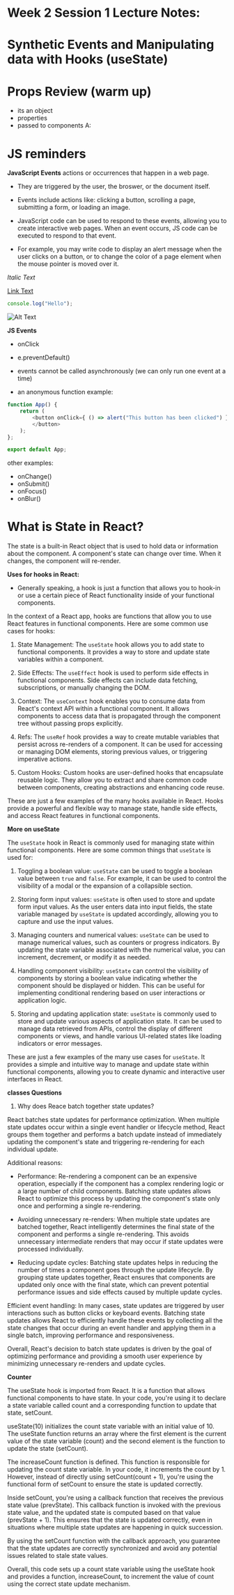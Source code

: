 # Week 2 Session 1 Lecture Notes:
# Synthetic Events and Manipulating data with Hooks (useState)

# Props Review (warm up)
- its an object
- properties
- passed to components
A: 

# JS reminders

**JavaScript Events** actions or occurrences that happen in
a web page.

- They are triggered by the user, the broswer, or the
document itself.

- Events include actions like: clicking a button, scrolling a page,
submitting a form, or loading an image.

- JavaScript code can be used to respond to these events, allowing
you to create interactive web pages. When an event occurs, JS code 
can be executed to respond to that event. 

- For example, you may write code to display an alert message when
the user clicks on a button, or to change the color of a page element
when the mouse pointer is moved over it.

_Italic Text_

[Link Text](https://www.example.com)

```javascript
console.log("Hello");
```

![Alt Text](image.jpg)

**JS Events**
- onClick
- e.preventDefault()
- events cannot be called asynchronously 
(we can only run one event at a time)

- an anonymous function example:
```js
function App() {
    return (
        <button onClick={ () => alert("This button has been clicked") }>Click Me!
        </button>
    );
};

export default App;
```

other examples:
- onChange()
- onSubmit()
- onFocus()
- onBlur()


# What is State in React?

The state is a built-in React object that is used to hold
data or information about the component. A component's state
can change over time. When it changes, the component will
re-render.

**Uses for hooks in React:**
- Generally speaking, a hook is just a function that allows you
to hook-in or use a certain piece of React functionality inside
of your functional components. 

In the context of a React app, hooks are functions that allow you to use React features in functional components. Here are some common use cases for hooks:

1. State Management: The `useState` hook allows you to add state to functional components. It provides a way to store and update state variables within a component.

2. Side Effects: The `useEffect` hook is used to perform side effects in functional components. Side effects can include data fetching, subscriptions, or manually changing the DOM.

3. Context: The `useContext` hook enables you to consume data from React's context API within a functional component. It allows components to access data that is propagated through the component tree without passing props explicitly.

4. Refs: The `useRef` hook provides a way to create mutable variables that persist across re-renders of a component. It can be used for accessing or managing DOM elements, storing previous values, or triggering imperative actions.

5. Custom Hooks: Custom hooks are user-defined hooks that encapsulate reusable logic. They allow you to extract and share common code between components, creating abstractions and enhancing code reuse.

These are just a few examples of the many hooks available in React. Hooks provide a powerful and flexible way to manage state, handle side effects, and access React features in functional components.


**More on useState**

The `useState` hook in React is commonly used for managing state within functional components. Here are some common things that `useState` is used for:

1. Toggling a boolean value: `useState` can be used to toggle a boolean value between `true` and `false`. For example, it can be used to control the visibility of a modal or the expansion of a collapsible section.

2. Storing form input values: `useState` is often used to store and update form input values. As the user enters data into input fields, the state variable managed by `useState` is updated accordingly, allowing you to capture and use the input values.

3. Managing counters and numerical values: `useState` can be used to manage numerical values, such as counters or progress indicators. By updating the state variable associated with the numerical value, you can increment, decrement, or modify it as needed.

4. Handling component visibility: `useState` can control the visibility of components by storing a boolean value indicating whether the component should be displayed or hidden. This can be useful for implementing conditional rendering based on user interactions or application logic.

5. Storing and updating application state: `useState` is commonly used to store and update various aspects of application state. It can be used to manage data retrieved from APIs, control the display of different components or views, and handle various UI-related states like loading indicators or error messages.

These are just a few examples of the many use cases for `useState`. It provides a simple and intuitive way to manage and update state within functional components, allowing you to create dynamic and interactive user interfaces in React.


**classes Questions**

1. Why does Reace batch together state updates?

React batches state updates for performance optimization. When multiple state updates occur within a single event handler or lifecycle method, React groups them together and performs a batch update instead of immediately updating the component's state and triggering re-rendering for each individual update.

Additional reasons:

- Performance: Re-rendering a component can be an expensive operation, especially if the component has a complex rendering logic or a large number of child components. Batching state updates allows React to optimize this process by updating the component's state only once and performing a single re-rendering.

- Avoiding unnecessary re-renders: When multiple state updates are batched together, React intelligently determines the final state of the component and performs a single re-rendering. This avoids unnecessary intermediate renders that may occur if state updates were processed individually.

- Reducing update cycles: Batching state updates helps in reducing the number of times a component goes through the update lifecycle. By grouping state updates together, React ensures that components are updated only once with the final state, which can prevent potential performance issues and side effects caused by multiple update cycles.

Efficient event handling: In many cases, state updates are triggered by user interactions such as button clicks or keyboard events. Batching state updates allows React to efficiently handle these events by collecting all the state changes that occur during an event handler and applying them in a single batch, improving performance and responsiveness.

Overall, React's decision to batch state updates is driven by the goal of optimizing performance and providing a smooth user experience by minimizing unnecessary re-renders and update cycles.


__Counter__ 

The useState hook is imported from React. It is a function that allows functional components to have state. In your code, you're using it to declare a state variable called count and a corresponding function to update that state, setCount.

useState(10) initializes the count state variable with an initial value of 10. The useState function returns an array where the first element is the current value of the state variable (count) and the second element is the function to update the state (setCount).

The increaseCount function is defined. This function is responsible for updating the count state variable. In your code, it increments the count by 1. However, instead of directly using setCount(count + 1), you're using the functional form of setCount to ensure the state is updated correctly.

Inside setCount, you're using a callback function that receives the previous state value (prevState). This callback function is invoked with the previous state value, and the updated state is computed based on that value (prevState + 1). This ensures that the state is updated correctly, even in situations where multiple state updates are happening in quick succession.

By using the setCount function with the callback approach, you guarantee that the state updates are correctly synchronized and avoid any potential issues related to stale state values.

Overall, this code sets up a count state variable using the useState hook and provides a function, increaseCount, to increment the value of count using the correct state update mechanism.
